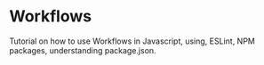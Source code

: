 # Workflows

Tutorial on how to use Workflows in Javascript, using, ESLint, NPM packages, understanding package.json.